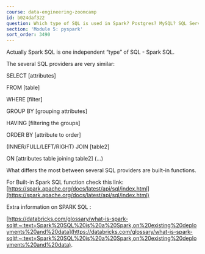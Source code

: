 ```yaml
---
course: data-engineering-zoomcamp
id: b024daf322
question: Which type of SQL is used in Spark? Postgres? MySQL? SQL Server?
section: 'Module 5: pyspark'
sort_order: 3490
---
```


Actually Spark SQL is one independent “type” of SQL - Spark SQL.

The several SQL providers are very similar:

SELECT [attributes]

FROM [table]

WHERE [filter]

GROUP BY [grouping attributes]

HAVING [filtering the groups]

ORDER BY [attribute to order]

(INNER/FULL/LEFT/RIGHT) JOIN [table2]

ON [attributes table joining table2] (...)

What differs the most between several SQL providers are built-in functions.

For Built-in Spark SQL function check this link: [https://spark.apache.org/docs/latest/api/sql/index.html](https://spark.apache.org/docs/latest/api/sql/index.html)

Extra information on SPARK SQL :

[https://databricks.com/glossary/what-is-spark-sql#:~:text=Spark%20SQL%20is%20a%20Spark,on%20existing%20deployments%20and%20data](https://databricks.com/glossary/what-is-spark-sql#:~:text=Spark%20SQL%20is%20a%20Spark,on%20existing%20deployments%20and%20data).

